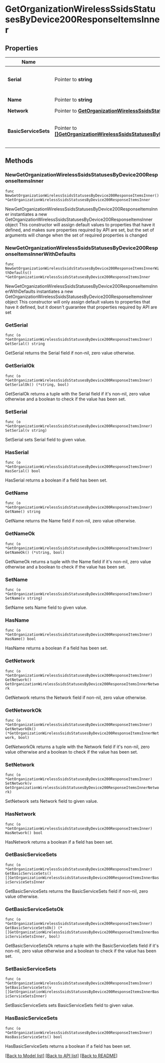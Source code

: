 # GetOrganizationWirelessSsidsStatusesByDevice200ResponseItemsInner

## Properties

Name | Type | Description | Notes
------------ | ------------- | ------------- | -------------
**Serial** | Pointer to **string** | Unique serial number for device. | [optional] 
**Name** | Pointer to **string** | Name of device. | [optional] 
**Network** | Pointer to [**GetOrganizationWirelessSsidsStatusesByDevice200ResponseItemsInnerNetwork**](GetOrganizationWirelessSsidsStatusesByDevice200ResponseItemsInnerNetwork.md) |  | [optional] 
**BasicServiceSets** | Pointer to [**[]GetOrganizationWirelessSsidsStatusesByDevice200ResponseItemsInnerBasicServiceSetsInner**](GetOrganizationWirelessSsidsStatusesByDevice200ResponseItemsInnerBasicServiceSetsInner.md) | Status information for wireless access points. | [optional] 

## Methods

### NewGetOrganizationWirelessSsidsStatusesByDevice200ResponseItemsInner

`func NewGetOrganizationWirelessSsidsStatusesByDevice200ResponseItemsInner() *GetOrganizationWirelessSsidsStatusesByDevice200ResponseItemsInner`

NewGetOrganizationWirelessSsidsStatusesByDevice200ResponseItemsInner instantiates a new GetOrganizationWirelessSsidsStatusesByDevice200ResponseItemsInner object
This constructor will assign default values to properties that have it defined,
and makes sure properties required by API are set, but the set of arguments
will change when the set of required properties is changed

### NewGetOrganizationWirelessSsidsStatusesByDevice200ResponseItemsInnerWithDefaults

`func NewGetOrganizationWirelessSsidsStatusesByDevice200ResponseItemsInnerWithDefaults() *GetOrganizationWirelessSsidsStatusesByDevice200ResponseItemsInner`

NewGetOrganizationWirelessSsidsStatusesByDevice200ResponseItemsInnerWithDefaults instantiates a new GetOrganizationWirelessSsidsStatusesByDevice200ResponseItemsInner object
This constructor will only assign default values to properties that have it defined,
but it doesn't guarantee that properties required by API are set

### GetSerial

`func (o *GetOrganizationWirelessSsidsStatusesByDevice200ResponseItemsInner) GetSerial() string`

GetSerial returns the Serial field if non-nil, zero value otherwise.

### GetSerialOk

`func (o *GetOrganizationWirelessSsidsStatusesByDevice200ResponseItemsInner) GetSerialOk() (*string, bool)`

GetSerialOk returns a tuple with the Serial field if it's non-nil, zero value otherwise
and a boolean to check if the value has been set.

### SetSerial

`func (o *GetOrganizationWirelessSsidsStatusesByDevice200ResponseItemsInner) SetSerial(v string)`

SetSerial sets Serial field to given value.

### HasSerial

`func (o *GetOrganizationWirelessSsidsStatusesByDevice200ResponseItemsInner) HasSerial() bool`

HasSerial returns a boolean if a field has been set.

### GetName

`func (o *GetOrganizationWirelessSsidsStatusesByDevice200ResponseItemsInner) GetName() string`

GetName returns the Name field if non-nil, zero value otherwise.

### GetNameOk

`func (o *GetOrganizationWirelessSsidsStatusesByDevice200ResponseItemsInner) GetNameOk() (*string, bool)`

GetNameOk returns a tuple with the Name field if it's non-nil, zero value otherwise
and a boolean to check if the value has been set.

### SetName

`func (o *GetOrganizationWirelessSsidsStatusesByDevice200ResponseItemsInner) SetName(v string)`

SetName sets Name field to given value.

### HasName

`func (o *GetOrganizationWirelessSsidsStatusesByDevice200ResponseItemsInner) HasName() bool`

HasName returns a boolean if a field has been set.

### GetNetwork

`func (o *GetOrganizationWirelessSsidsStatusesByDevice200ResponseItemsInner) GetNetwork() GetOrganizationWirelessSsidsStatusesByDevice200ResponseItemsInnerNetwork`

GetNetwork returns the Network field if non-nil, zero value otherwise.

### GetNetworkOk

`func (o *GetOrganizationWirelessSsidsStatusesByDevice200ResponseItemsInner) GetNetworkOk() (*GetOrganizationWirelessSsidsStatusesByDevice200ResponseItemsInnerNetwork, bool)`

GetNetworkOk returns a tuple with the Network field if it's non-nil, zero value otherwise
and a boolean to check if the value has been set.

### SetNetwork

`func (o *GetOrganizationWirelessSsidsStatusesByDevice200ResponseItemsInner) SetNetwork(v GetOrganizationWirelessSsidsStatusesByDevice200ResponseItemsInnerNetwork)`

SetNetwork sets Network field to given value.

### HasNetwork

`func (o *GetOrganizationWirelessSsidsStatusesByDevice200ResponseItemsInner) HasNetwork() bool`

HasNetwork returns a boolean if a field has been set.

### GetBasicServiceSets

`func (o *GetOrganizationWirelessSsidsStatusesByDevice200ResponseItemsInner) GetBasicServiceSets() []GetOrganizationWirelessSsidsStatusesByDevice200ResponseItemsInnerBasicServiceSetsInner`

GetBasicServiceSets returns the BasicServiceSets field if non-nil, zero value otherwise.

### GetBasicServiceSetsOk

`func (o *GetOrganizationWirelessSsidsStatusesByDevice200ResponseItemsInner) GetBasicServiceSetsOk() (*[]GetOrganizationWirelessSsidsStatusesByDevice200ResponseItemsInnerBasicServiceSetsInner, bool)`

GetBasicServiceSetsOk returns a tuple with the BasicServiceSets field if it's non-nil, zero value otherwise
and a boolean to check if the value has been set.

### SetBasicServiceSets

`func (o *GetOrganizationWirelessSsidsStatusesByDevice200ResponseItemsInner) SetBasicServiceSets(v []GetOrganizationWirelessSsidsStatusesByDevice200ResponseItemsInnerBasicServiceSetsInner)`

SetBasicServiceSets sets BasicServiceSets field to given value.

### HasBasicServiceSets

`func (o *GetOrganizationWirelessSsidsStatusesByDevice200ResponseItemsInner) HasBasicServiceSets() bool`

HasBasicServiceSets returns a boolean if a field has been set.


[[Back to Model list]](../README.md#documentation-for-models) [[Back to API list]](../README.md#documentation-for-api-endpoints) [[Back to README]](../README.md)



